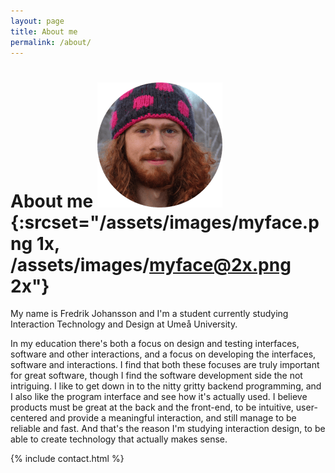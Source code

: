 ```yaml
---
layout: page
title: About me
permalink: /about/
---
```

# About me ![My face](/assets/images/myface.png){:srcset="/assets/images/myface.png 1x, /assets/images/myface@2x.png 2x"}

<div class="preamble">
My name is Fredrik Johansson and I'm a student currently studying Interaction Technology and Design at Umeå University.
</div>

In my education there's both a focus on design and testing interfaces, software and other interactions, and a focus on developing the interfaces, software and interactions. I find that both these focuses are truly important for great software, though I find the software development side the not intriguing. I like to get down in to the nitty gritty backend programming, and I also like the program interface and see how it's actually used. I believe products must be great at the back and the front-end, to be intuitive, user-centered and provide a meaningful interaction, and still manage to be reliable and fast. And that's the reason I'm studying interaction design, to be able to create technology that actually makes sense.


{% include contact.html %}

